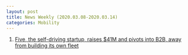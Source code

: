 ```yaml
---
layout: post
title: News Weekly (2020.03.08-2020.03.14) 
categories: Mobility
---
```


1. [Five, the self-driving startup, raises $41M and pivots into B2B, away from building its own fleet](https://www.reddit.com/r/SelfDrivingCars/comments/fehoke/five_the_selfdriving_startup_raises_41m_and/)